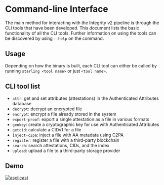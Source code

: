 # Command-line Interface

The main method for interacting with the Integrity v2 pipeline is through the CLI tools that have been developed. This document lists the basic functionality of all the CLI tools. Further information on using the tools can be discovered by using `--help` on the command.

## Usage

Depending on how the binary is built, each CLI tool can either be called by running `starling <tool name>` or just `<tool name>`.

## CLI tool list

- `attr`: get and set attributes (attestations) in the Authenticated Attributes database
- `decrypt`: decrypt an encrypted file
- `encrypt`: encrypt a file already stored in the system
- `export-proof`: export a single attestation as a file in various formats
- `genkey`: create a cryptographic key for use with Authenticated Attributes
- `getcid`: calculate a CIDv1 for a file
- `inject-c2pa`: inject a file with AA metadata using C2PA
- `register`: register a file with a third-party blockchain
- `search`: search attestations, CIDs, and the index
- `upload`: upload a file to a third-party storage provider

## Demo

[![asciicast](https://asciinema.org/a/vFtmerhaiwa0P768d9dYPGTnM.svg)](https://asciinema.org/a/vFtmerhaiwa0P768d9dYPGTnM)
